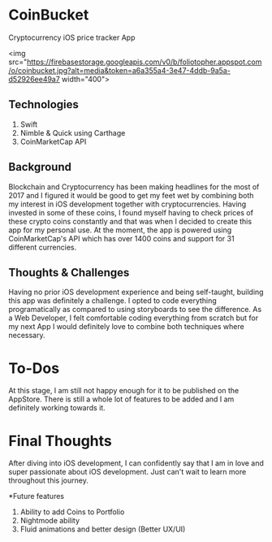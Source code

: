 # CoinBucket
Cryptocurrency iOS price tracker App

<img src="https://firebasestorage.googleapis.com/v0/b/foliotopher.appspot.com/o/coinbucket.jpg?alt=media&token=a6a355a4-3e47-4ddb-9a5a-d52926ee49a7 width="400">

## Technologies
1. Swift
2. Nimble & Quick using Carthage
3. CoinMarketCap API

## Background
Blockchain and Cryptocurrency has been making headlines for the most of 2017 and I figured it would be good to get my feet wet by combining both my interest in iOS development together with cryptocurrencies. Having invested in some of these coins, I found myself having to check prices of these crypto coins constantly and that was when I decided to create this app for my personal use. At the moment, the app is powered using CoinMarketCap's API which has over 1400 coins and support for 31 different currencies.

## Thoughts & Challenges
Having no prior iOS development experience and being self-taught, building this app was definitely a challenge. I opted to code everything programatically as compared to using storyboards to see the difference. As a Web Developer, I felt comfortable coding everything from scratch but for my next App I would definitely love to combine both techniques where necessary.

# To-Dos
At this stage, I am still not happy enough for it to be published on the AppStore. There is still a whole lot of features to be added and I am definitely working towards it.

# Final Thoughts
After diving into iOS development, I can confidently say that I am in love and super passionate about iOS development. Just can't wait to learn more throughout this journey.

*Future features
1. Ability to add Coins to Portfolio
2. Nightmode ability
3. Fluid animations and better design (Better UX/UI)

